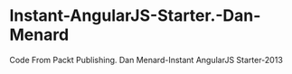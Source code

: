 Instant-AngularJS-Starter.-Dan-Menard
=====================================

Code From Packt Publishing. Dan Menard-Instant AngularJS Starter-2013 
